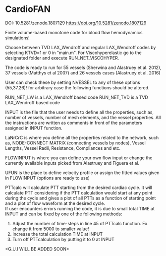 # CardioFAN
DOI: 10.5281/zenodo.1807129
https://doi.org/10.5281/zenodo.1807129

Finite volume-based monotone code for blood flow hemodynamics simulations!

Choose between TVD LAX_Wendroff and regular LAX_Wendroff codes by selecting KTVD=1 or 0 in "main.m".
For Viscohyperelastic go to the designated folder and execute RUN_NET_VISCOHYPER.

The code is ready to run for 55 vessels (Sherwina and Alastruey et al. 2012), 37 vessels (Matthys et al 2007) and 26 vessels cases (Alastruey et al. 2016)

User can check these by setting NVESSEL to any of these options (55,37,26)! for arbitrary case the following functions should be altered.

RUN_NET_LW is a LAX_Wendroff based code
RUN_NET_TVD is a TVD LAX_Wendroff based code

INPUT is the file that the user needs to define all the properties, such as, number of vessels, number of mesh elements, and the vessel properties. All the instructions are written as comments in front of the parameters assigned in INPUT function.

LaNrCrC is where you define all the properties related to the network, such as, NODE-CONNECT MATRIX (connecting vessels by nodes), Vessel Lengths, Vessel Radii, Resistance, Compliances and etc.

FLOWINPUT is where you can define your own flow input or change the currently available inputs picked from Alastruey and Figuera et al.

UFUN is the place to define velocity profile or assign the fitted values given in FLOWINPUT (options are ready to use)

PTTcalc will calculate PTT starting from the desired cardiac cycle. It will calculate PTT considering if the PTT calculation would start at any point during the cycle and gives a plot of all PTTs as a function of starting point and a plot of flow waveform at the desired cycle.  
If user encounters errors running the code, it is due to small total TIME at INPUT and can be fixed by one of the following methods:
1) Adjust the number of time-steps in line 45 of PTTcalc function. Ex. change it from 5000 to smaller value! 
2) Increase the total calculation TIME at INPUT
3) Turn off PTTcalculation by putting it to 0 at INPUT


<G.U.I WILL BE ADDED SOON>

